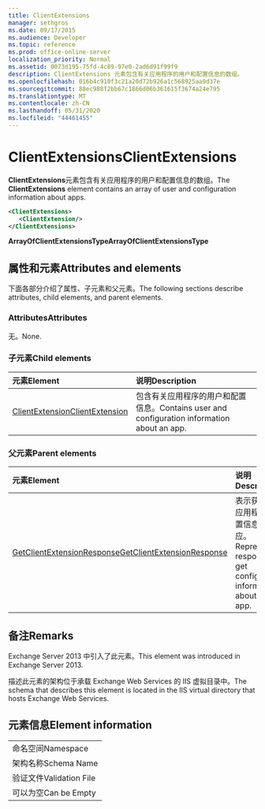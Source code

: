 ```yaml
---
title: ClientExtensions
manager: sethgros
ms.date: 09/17/2015
ms.audience: Developer
ms.topic: reference
ms.prod: office-online-server
localization_priority: Normal
ms.assetid: 0073d195-75fd-4c89-97e0-2ad6d91f99f9
description: ClientExtensions 元素包含有关应用程序的用户和配置信息的数组。
ms.openlocfilehash: 016b4c910f3c21a20d72b926a1c568925aa9d37e
ms.sourcegitcommit: 88ec988f2bb67c1866d06b361615f3674a24e795
ms.translationtype: MT
ms.contentlocale: zh-CN
ms.lasthandoff: 05/31/2020
ms.locfileid: "44461455"
---
```

# <a name="clientextensions"></a><span data-ttu-id="0a1fa-103">ClientExtensions</span><span class="sxs-lookup"><span data-stu-id="0a1fa-103">ClientExtensions</span></span>

<span data-ttu-id="0a1fa-104">**ClientExtensions**元素包含有关应用程序的用户和配置信息的数组。</span><span class="sxs-lookup"><span data-stu-id="0a1fa-104">The **ClientExtensions** element contains an array of user and configuration information about apps.</span></span> 
  
```XML
<ClientExtensions>
   <ClientExtension/>
</ClientExtensions>
```

 <span data-ttu-id="0a1fa-105">**ArrayOfClientExtensionsType**</span><span class="sxs-lookup"><span data-stu-id="0a1fa-105">**ArrayOfClientExtensionsType**</span></span>
## <a name="attributes-and-elements"></a><span data-ttu-id="0a1fa-106">属性和元素</span><span class="sxs-lookup"><span data-stu-id="0a1fa-106">Attributes and elements</span></span>

<span data-ttu-id="0a1fa-107">下面各部分介绍了属性、子元素和父元素。</span><span class="sxs-lookup"><span data-stu-id="0a1fa-107">The following sections describe attributes, child elements, and parent elements.</span></span>
  
### <a name="attributes"></a><span data-ttu-id="0a1fa-108">Attributes</span><span class="sxs-lookup"><span data-stu-id="0a1fa-108">Attributes</span></span>

<span data-ttu-id="0a1fa-109">无。</span><span class="sxs-lookup"><span data-stu-id="0a1fa-109">None.</span></span>
  
### <a name="child-elements"></a><span data-ttu-id="0a1fa-110">子元素</span><span class="sxs-lookup"><span data-stu-id="0a1fa-110">Child elements</span></span>

|<span data-ttu-id="0a1fa-111">**元素**</span><span class="sxs-lookup"><span data-stu-id="0a1fa-111">**Element**</span></span>|<span data-ttu-id="0a1fa-112">**说明**</span><span class="sxs-lookup"><span data-stu-id="0a1fa-112">**Description**</span></span>|
|:-----|:-----|
|[<span data-ttu-id="0a1fa-113">ClientExtension</span><span class="sxs-lookup"><span data-stu-id="0a1fa-113">ClientExtension</span></span>](clientextension.md) <br/> |<span data-ttu-id="0a1fa-114">包含有关应用程序的用户和配置信息。</span><span class="sxs-lookup"><span data-stu-id="0a1fa-114">Contains user and configuration information about an app.</span></span>  <br/> |
   
### <a name="parent-elements"></a><span data-ttu-id="0a1fa-115">父元素</span><span class="sxs-lookup"><span data-stu-id="0a1fa-115">Parent elements</span></span>

|<span data-ttu-id="0a1fa-116">**元素**</span><span class="sxs-lookup"><span data-stu-id="0a1fa-116">**Element**</span></span>|<span data-ttu-id="0a1fa-117">**说明**</span><span class="sxs-lookup"><span data-stu-id="0a1fa-117">**Description**</span></span>|
|:-----|:-----|
|[<span data-ttu-id="0a1fa-118">GetClientExtensionResponse</span><span class="sxs-lookup"><span data-stu-id="0a1fa-118">GetClientExtensionResponse</span></span>](getclientextensionresponse.md) <br/> |<span data-ttu-id="0a1fa-119">表示获取有关应用程序的配置信息的响应。</span><span class="sxs-lookup"><span data-stu-id="0a1fa-119">Represents a response to get configuration information about an app.</span></span>  <br/> |
   
## <a name="remarks"></a><span data-ttu-id="0a1fa-120">备注</span><span class="sxs-lookup"><span data-stu-id="0a1fa-120">Remarks</span></span>

<span data-ttu-id="0a1fa-121">Exchange Server 2013 中引入了此元素。</span><span class="sxs-lookup"><span data-stu-id="0a1fa-121">This element was introduced in Exchange Server 2013.</span></span>
  
<span data-ttu-id="0a1fa-122">描述此元素的架构位于承载 Exchange Web Services 的 IIS 虚拟目录中。</span><span class="sxs-lookup"><span data-stu-id="0a1fa-122">The schema that describes this element is located in the IIS virtual directory that hosts Exchange Web Services.</span></span>
  
## <a name="element-information"></a><span data-ttu-id="0a1fa-123">元素信息</span><span class="sxs-lookup"><span data-stu-id="0a1fa-123">Element information</span></span>

||
|:-----|
|<span data-ttu-id="0a1fa-124">命名空间</span><span class="sxs-lookup"><span data-stu-id="0a1fa-124">Namespace</span></span>  <br/> |
|<span data-ttu-id="0a1fa-125">架构名称</span><span class="sxs-lookup"><span data-stu-id="0a1fa-125">Schema Name</span></span>  <br/> |
|<span data-ttu-id="0a1fa-126">验证文件</span><span class="sxs-lookup"><span data-stu-id="0a1fa-126">Validation File</span></span>  <br/> |
|<span data-ttu-id="0a1fa-127">可以为空</span><span class="sxs-lookup"><span data-stu-id="0a1fa-127">Can be Empty</span></span>  <br/> |
   

